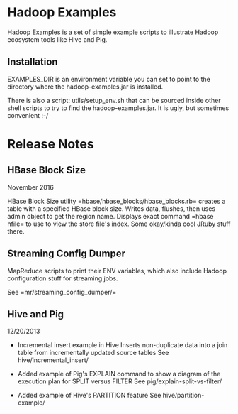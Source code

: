 Hadoop Examples
===============

Hadoop Examples is a set of simple example scripts to illustrate Hadoop ecosystem
tools like Hive and Pig.

Installation
-------------
EXAMPLES_DIR is an environment variable you can set to point to the directory
where the hadoop-examples.jar is installed.

There is also a script: utils/setup_env.sh that can be sourced inside other
shell scripts to try to find the hadoop-examples.jar.  It is ugly, but
sometimes convenient :-/

# Release Notes

## HBase Block Size

November 2016

HBase Block Size utility =hbase/hbase_blocks/hbase_blocks.rb= creates a table with
a specified HBase block size.  Writes data, flushes, then uses admin object to
get the region name.  Displays exact command =hbase hfile= to use to view the store
file's index.  Some okay/kinda cool JRuby stuff there.


Streaming Config Dumper
-----------------------

MapReduce scripts to print their ENV variables, which also include
Hadoop configuration stuff for streaming jobs.

See =mr/streaming_config_dumper/=


Hive and Pig
------------
12/20/2013 

- Incremental insert example in Hive
  Inserts non-duplicate data into a join table from incrementally updated
  source tables See hive/incremental_insert/

- Added example of Pig's EXPLAIN command to show a diagram of the execution plan
             for SPLIT versus FILTER
  See pig/explain-split-vs-filter/

- Added example of Hive's PARTITION feature
  See hive/partition-example/



